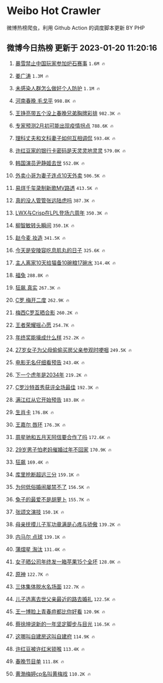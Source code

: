 # Weibo Hot Crawler 



微博热榜爬虫，利用 Github Action 的调度脚本更新 BY PHP 


## 微博今日热榜 更新于 2023-01-20 11:20:16 
1. [暴雪禁止中国玩家参加炉石赛事](https://s.weibo.com/weibo?q=%23%E6%9A%B4%E9%9B%AA%E7%A6%81%E6%AD%A2%E4%B8%AD%E5%9B%BD%E7%8E%A9%E5%AE%B6%E5%8F%82%E5%8A%A0%E7%82%89%E7%9F%B3%E8%B5%9B%E4%BA%8B%23&t=31&band_rank=1&Refer=top) `1.6M 🔥` 

1. [姜广涛](https://s.weibo.com/weibo?q=%23%E5%A7%9C%E5%B9%BF%E6%B6%9B%23&t=31&band_rank=2&Refer=top) `1.3M 🔥` 

1. [未感染人群怎么做好个人防护](https://s.weibo.com/weibo?q=%23%E6%9C%AA%E6%84%9F%E6%9F%93%E4%BA%BA%E7%BE%A4%E6%80%8E%E4%B9%88%E5%81%9A%E5%A5%BD%E4%B8%AA%E4%BA%BA%E9%98%B2%E6%8A%A4%23&t=31&band_rank=3&Refer=top) `1.1M 🔥` 

1. [河南春晚 毛戈平](https://s.weibo.com/weibo?q=%E6%B2%B3%E5%8D%97%E6%98%A5%E6%99%9A%20%E6%AF%9B%E6%88%88%E5%B9%B3&t=31&band_rank=4&Refer=top) `998.8K 🔥` 

1. [王铮亮带五个没上春晚兄弟胸牌彩排](https://s.weibo.com/weibo?q=%23%E7%8E%8B%E9%93%AE%E4%BA%AE%E5%B8%A6%E4%BA%94%E4%B8%AA%E6%B2%A1%E4%B8%8A%E6%98%A5%E6%99%9A%E5%85%84%E5%BC%9F%E8%83%B8%E7%89%8C%E5%BD%A9%E6%8E%92%23&t=31&band_rank=5&Refer=top) `982.3K 🔥` 

1. [专家预测2月初可能出现疫情拐点](https://s.weibo.com/weibo?q=%23%E4%B8%93%E5%AE%B6%E9%A2%84%E6%B5%8B2%E6%9C%88%E5%88%9D%E5%8F%AF%E8%83%BD%E5%87%BA%E7%8E%B0%E7%96%AB%E6%83%85%E6%8B%90%E7%82%B9%23&t=31&band_rank=6&Refer=top) `788.6K 🔥` 

1. [理科丈夫和文科妻子如何互相调侃](https://s.weibo.com/weibo?q=%23%E7%90%86%E7%A7%91%E4%B8%88%E5%A4%AB%E5%92%8C%E6%96%87%E7%A7%91%E5%A6%BB%E5%AD%90%E5%A6%82%E4%BD%95%E4%BA%92%E7%9B%B8%E8%B0%83%E4%BE%83%23&t=31&band_rank=7&Refer=top) `593.4K 🔥` 

1. [许红豆家的银行卡密码是天灵灵地灵灵](https://s.weibo.com/weibo?q=%23%E8%AE%B8%E7%BA%A2%E8%B1%86%E5%AE%B6%E7%9A%84%E9%93%B6%E8%A1%8C%E5%8D%A1%E5%AF%86%E7%A0%81%E6%98%AF%E5%A4%A9%E7%81%B5%E7%81%B5%E5%9C%B0%E7%81%B5%E7%81%B5%23&t=31&band_rank=8&Refer=top) `579.0K 🔥` 

1. [韩国演员尹静姬去世](https://s.weibo.com/weibo?q=%23%E9%9F%A9%E5%9B%BD%E6%BC%94%E5%91%98%E5%B0%B9%E9%9D%99%E5%A7%AC%E5%8E%BB%E4%B8%96%23&t=31&band_rank=9&Refer=top) `552.0K 🔥` 

1. [外卖小哥为妻子连点10天外卖](https://s.weibo.com/weibo?q=%23%E5%A4%96%E5%8D%96%E5%B0%8F%E5%93%A5%E4%B8%BA%E5%A6%BB%E5%AD%90%E8%BF%9E%E7%82%B910%E5%A4%A9%E5%A4%96%E5%8D%96%23&t=31&band_rank=10&Refer=top) `506.5K 🔥` 

1. [易烊千玺录制新歌MV路透](https://s.weibo.com/weibo?q=%23%E6%98%93%E7%83%8A%E5%8D%83%E7%8E%BA%E5%BD%95%E5%88%B6%E6%96%B0%E6%AD%8CMV%E8%B7%AF%E9%80%8F%23&t=31&band_rank=11&Refer=top) `413.5K 🔥` 

1. [真的没人管管张远陆虎吗](https://s.weibo.com/weibo?q=%23%E7%9C%9F%E7%9A%84%E6%B2%A1%E4%BA%BA%E7%AE%A1%E7%AE%A1%E5%BC%A0%E8%BF%9C%E9%99%86%E8%99%8E%E5%90%97%23&t=31&band_rank=12&Refer=top) `387.3K 🔥` 

1. [LWX与Crisp在LPL登场六周年](https://s.weibo.com/weibo?q=%23LWX%E4%B8%8ECrisp%E5%9C%A8LPL%E7%99%BB%E5%9C%BA%E5%85%AD%E5%91%A8%E5%B9%B4%23&t=31&band_rank=13&Refer=top) `350.3K 🔥` 

1. [柳智敏转头瞬间](https://s.weibo.com/weibo?q=%23%E6%9F%B3%E6%99%BA%E6%95%8F%E8%BD%AC%E5%A4%B4%E7%9E%AC%E9%97%B4%23&t=31&band_rank=14&Refer=top) `350.1K 🔥` 

1. [赵今麦 妆造](https://s.weibo.com/weibo?q=%E8%B5%B5%E4%BB%8A%E9%BA%A6%20%E5%A6%86%E9%80%A0&t=31&band_rank=15&Refer=top) `341.5K 🔥` 

1. [今天是安陵容吃息肌丸的日子](https://s.weibo.com/weibo?q=%E4%BB%8A%E5%A4%A9%E6%98%AF%E5%AE%89%E9%99%B5%E5%AE%B9%E5%90%83%E6%81%AF%E8%82%8C%E4%B8%B8%E7%9A%84%E6%97%A5%E5%AD%90&t=31&band_rank=16&Refer=top) `325.6K 🔥` 

1. [主人离家10天给猫备10碗粮17碗水](https://s.weibo.com/weibo?q=%23%E4%B8%BB%E4%BA%BA%E7%A6%BB%E5%AE%B610%E5%A4%A9%E7%BB%99%E7%8C%AB%E5%A4%8710%E7%A2%97%E7%B2%AE17%E7%A2%97%E6%B0%B4%23&t=31&band_rank=17&Refer=top) `314.4K 🔥` 

1. [福兔](https://s.weibo.com/weibo?q=%23%E7%A6%8F%E5%85%94%23&t=31&band_rank=18&Refer=top) `288.8K 🔥` 

1. [狂飙 真实](https://s.weibo.com/weibo?q=%E7%8B%82%E9%A3%99%20%E7%9C%9F%E5%AE%9E&t=31&band_rank=19&Refer=top) `267.3K 🔥` 

1. [C罗 梅开二度](https://s.weibo.com/weibo?q=C%E7%BD%97%20%E6%A2%85%E5%BC%80%E4%BA%8C%E5%BA%A6&t=31&band_rank=20&Refer=top) `262.9K 🔥` 

1. [梅西C罗互晒合影](https://s.weibo.com/weibo?q=%23%E6%A2%85%E8%A5%BFC%E7%BD%97%E4%BA%92%E6%99%92%E5%90%88%E5%BD%B1%23&t=31&band_rank=21&Refer=top) `260.2K 🔥` 

1. [王者荣耀摇心愿](https://s.weibo.com/weibo?q=%23%E7%8E%8B%E8%80%85%E8%8D%A3%E8%80%80%E6%91%87%E5%BF%83%E6%84%BF%23&t=31&band_rank=22&Refer=top) `254.7K 🔥` 

1. [年终奖能壕成什么样](https://s.weibo.com/weibo?q=%23%E5%B9%B4%E7%BB%88%E5%A5%96%E8%83%BD%E5%A3%95%E6%88%90%E4%BB%80%E4%B9%88%E6%A0%B7%23&t=31&band_rank=23&Refer=top) `252.2K 🔥` 

1. [27岁女子为父母偷偷买房父亲参观时哽咽](https://s.weibo.com/weibo?q=%2327%E5%B2%81%E5%A5%B3%E5%AD%90%E4%B8%BA%E7%88%B6%E6%AF%8D%E5%81%B7%E5%81%B7%E4%B9%B0%E6%88%BF%E7%88%B6%E4%BA%B2%E5%8F%82%E8%A7%82%E6%97%B6%E5%93%BD%E5%92%BD%23&t=31&band_rank=24&Refer=top) `249.5K 🔥` 

1. [电影无名仔细看预告](https://s.weibo.com/weibo?q=%23%E7%94%B5%E5%BD%B1%E6%97%A0%E5%90%8D%E4%BB%94%E7%BB%86%E7%9C%8B%E9%A2%84%E5%91%8A%23&t=31&band_rank=25&Refer=top) `243.4K 🔥` 

1. [下一个虎年是2034年](https://s.weibo.com/weibo?q=%23%E4%B8%8B%E4%B8%80%E4%B8%AA%E8%99%8E%E5%B9%B4%E6%98%AF2034%E5%B9%B4%23&t=31&band_rank=26&Refer=top) `219.2K 🔥` 

1. [C罗沙特首秀获评全场最佳](https://s.weibo.com/weibo?q=%23C%E7%BD%97%E6%B2%99%E7%89%B9%E9%A6%96%E7%A7%80%E8%8E%B7%E8%AF%84%E5%85%A8%E5%9C%BA%E6%9C%80%E4%BD%B3%23&t=31&band_rank=27&Refer=top) `192.3K 🔥` 

1. [满江红从它开始预告](https://s.weibo.com/weibo?q=%23%E6%BB%A1%E6%B1%9F%E7%BA%A2%E4%BB%8E%E5%AE%83%E5%BC%80%E5%A7%8B%E9%A2%84%E5%91%8A%23&t=31&band_rank=28&Refer=top) `183.8K 🔥` 

1. [生肖卡](https://s.weibo.com/weibo?q=%23%E7%94%9F%E8%82%96%E5%8D%A1%23&t=31&band_rank=29&Refer=top) `176.8K 🔥` 

1. [王嘉尔 唇环](https://s.weibo.com/weibo?q=%E7%8E%8B%E5%98%89%E5%B0%94%20%E5%94%87%E7%8E%AF&t=31&band_rank=30&Refer=top) `176.3K 🔥` 

1. [周星驰和五月天阿信要合作了吗](https://s.weibo.com/weibo?q=%23%E5%91%A8%E6%98%9F%E9%A9%B0%E5%92%8C%E4%BA%94%E6%9C%88%E5%A4%A9%E9%98%BF%E4%BF%A1%E8%A6%81%E5%90%88%E4%BD%9C%E4%BA%86%E5%90%97%23&t=31&band_rank=31&Refer=top) `172.6K 🔥` 

1. [29岁男子怕老妈催婚过年不回家](https://s.weibo.com/weibo?q=%2329%E5%B2%81%E7%94%B7%E5%AD%90%E6%80%95%E8%80%81%E5%A6%88%E5%82%AC%E5%A9%9A%E8%BF%87%E5%B9%B4%E4%B8%8D%E5%9B%9E%E5%AE%B6%23&t=31&band_rank=32&Refer=top) `170.9K 🔥` 

1. [狂飙](https://s.weibo.com/weibo?q=%E7%8B%82%E9%A3%99&t=31&band_rank=33&Refer=top) `169.4K 🔥` 

1. [库里抢断超远三分](https://s.weibo.com/weibo?q=%23%E5%BA%93%E9%87%8C%E6%8A%A2%E6%96%AD%E8%B6%85%E8%BF%9C%E4%B8%89%E5%88%86%23&t=31&band_rank=34&Refer=top) `159.1K 🔥` 

1. [为何低俗婚闹屡禁不了](https://s.weibo.com/weibo?q=%23%E4%B8%BA%E4%BD%95%E4%BD%8E%E4%BF%97%E5%A9%9A%E9%97%B9%E5%B1%A1%E7%A6%81%E4%B8%8D%E4%BA%86%23&t=31&band_rank=35&Refer=top) `156.5K 🔥` 

1. [兔子的最爱不是胡萝卜](https://s.weibo.com/weibo?q=%23%E5%85%94%E5%AD%90%E7%9A%84%E6%9C%80%E7%88%B1%E4%B8%8D%E6%98%AF%E8%83%A1%E8%90%9D%E5%8D%9C%23&t=31&band_rank=36&Refer=top) `155.7K 🔥` 

1. [张颂文演技](https://s.weibo.com/weibo?q=%23%E5%BC%A0%E9%A2%82%E6%96%87%E6%BC%94%E6%8A%80%23&t=31&band_rank=37&Refer=top) `150.1K 🔥` 

1. [母亲抚摸儿子军功章满是心疼与骄傲](https://s.weibo.com/weibo?q=%23%E6%AF%8D%E4%BA%B2%E6%8A%9A%E6%91%B8%E5%84%BF%E5%AD%90%E5%86%9B%E5%8A%9F%E7%AB%A0%E6%BB%A1%E6%98%AF%E5%BF%83%E7%96%BC%E4%B8%8E%E9%AA%84%E5%82%B2%23&t=31&band_rank=38&Refer=top) `139.2K 🔥` 

1. [内马尔 点球](https://s.weibo.com/weibo?q=%E5%86%85%E9%A9%AC%E5%B0%94%20%E7%82%B9%E7%90%83&t=31&band_rank=39&Refer=top) `139.1K 🔥` 

1. [蒲熠星 淘汰](https://s.weibo.com/weibo?q=%E8%92%B2%E7%86%A0%E6%98%9F%20%E6%B7%98%E6%B1%B0&t=31&band_rank=40&Refer=top) `131.4K 🔥` 

1. [女子晒公司年终发一箱苹果15个全坏](https://s.weibo.com/weibo?q=%23%E5%A5%B3%E5%AD%90%E6%99%92%E5%85%AC%E5%8F%B8%E5%B9%B4%E7%BB%88%E5%8F%91%E4%B8%80%E7%AE%B1%E8%8B%B9%E6%9E%9C15%E4%B8%AA%E5%85%A8%E5%9D%8F%23&t=31&band_rank=41&Refer=top) `128.0K 🔥` 

1. [原神](https://s.weibo.com/weibo?q=%E5%8E%9F%E7%A5%9E&t=31&band_rank=42&Refer=top) `122.7K 🔥` 

1. [三体集体脱水名场面](https://s.weibo.com/weibo?q=%23%E4%B8%89%E4%BD%93%E9%9B%86%E4%BD%93%E8%84%B1%E6%B0%B4%E5%90%8D%E5%9C%BA%E9%9D%A2%23&t=31&band_rank=43&Refer=top) `122.7K 🔥` 

1. [儿子选离去世父亲最近的路去婚礼](https://s.weibo.com/weibo?q=%23%E5%84%BF%E5%AD%90%E9%80%89%E7%A6%BB%E5%8E%BB%E4%B8%96%E7%88%B6%E4%BA%B2%E6%9C%80%E8%BF%91%E7%9A%84%E8%B7%AF%E5%8E%BB%E5%A9%9A%E7%A4%BC%23&t=31&band_rank=44&Refer=top) `122.5K 🔥` 

1. [王一博脸上青春痘都比你好看](https://s.weibo.com/weibo?q=%23%E7%8E%8B%E4%B8%80%E5%8D%9A%E8%84%B8%E4%B8%8A%E9%9D%92%E6%98%A5%E7%97%98%E9%83%BD%E6%AF%94%E4%BD%A0%E5%A5%BD%E7%9C%8B%23&t=31&band_rank=45&Refer=top) `120.9K 🔥` 

1. [蔡徐坤说新的一年坚定脚步与目光](https://s.weibo.com/weibo?q=%23%E8%94%A1%E5%BE%90%E5%9D%A4%E8%AF%B4%E6%96%B0%E7%9A%84%E4%B8%80%E5%B9%B4%E5%9D%9A%E5%AE%9A%E8%84%9A%E6%AD%A5%E4%B8%8E%E7%9B%AE%E5%85%89%23&t=31&band_rank=46&Refer=top) `116.5K 🔥` 

1. [这哪叫自建房这叫自建府](https://s.weibo.com/weibo?q=%23%E8%BF%99%E5%93%AA%E5%8F%AB%E8%87%AA%E5%BB%BA%E6%88%BF%E8%BF%99%E5%8F%AB%E8%87%AA%E5%BB%BA%E5%BA%9C%23&t=31&band_rank=47&Refer=top) `114.9K 🔥` 

1. [许红豆被许红米锁喉](https://s.weibo.com/weibo?q=%23%E8%AE%B8%E7%BA%A2%E8%B1%86%E8%A2%AB%E8%AE%B8%E7%BA%A2%E7%B1%B3%E9%94%81%E5%96%89%23&t=31&band_rank=48&Refer=top) `113.4K 🔥` 

1. [春晚节目单](https://s.weibo.com/weibo?q=%23%E6%98%A5%E6%99%9A%E8%8A%82%E7%9B%AE%E5%8D%95%23&t=31&band_rank=49&Refer=top) `111.8K 🔥` 

1. [黄渤梅婷cp名叫黄梅戏](https://s.weibo.com/weibo?q=%23%E9%BB%84%E6%B8%A4%E6%A2%85%E5%A9%B7cp%E5%90%8D%E5%8F%AB%E9%BB%84%E6%A2%85%E6%88%8F%23&t=31&band_rank=50&Refer=top) `110.2K 🔥` 


